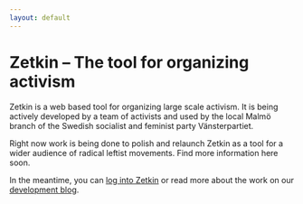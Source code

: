 ```yaml
---
layout: default
---
```


# Zetkin – The tool for organizing activism

Zetkin is a web based tool for organizing large scale activism. It is being
actively developed by a team of activists and used by the local Malmö branch
of the Swedish socialist and feminist party Vänsterpartiet.

Right now work is being done to polish and relaunch Zetkin as a tool for a
wider audience of radical leftist movements. Find more information here soon.

In the meantime, you can [log into Zetkin](http://zetk.in) or read more about
the work on our [development blog](http://blog.zetkin.org).
